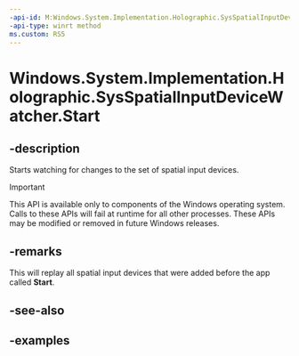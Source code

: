 ```yaml
---
-api-id: M:Windows.System.Implementation.Holographic.SysSpatialInputDeviceWatcher.Start
-api-type: winrt method
ms.custom: RS5
---
```


<!-- Method syntax.
public void SysSpatialInputDeviceWatcher.Start()
-->

# Windows.System.Implementation.Holographic.SysSpatialInputDeviceWatcher.Start

## -description
Starts watching for changes to the set of spatial input devices.

> [!IMPORTANT]
> This API is available only to components of the Windows operating system.  Calls to these APIs will fail at runtime for all other processes.  These APIs may be modified or removed in future Windows releases.

## -remarks
This will replay all spatial input devices that were added before the app called **Start**.

## -see-also

## -examples

